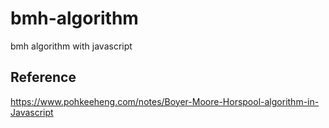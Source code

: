 # bmh-algorithm
bmh algorithm with javascript

## Reference 
https://www.pohkeeheng.com/notes/Boyer-Moore-Horspool-algorithm-in-Javascript
